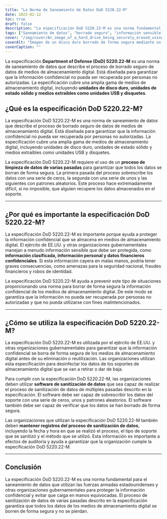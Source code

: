 ```yaml
---
title: "La Norma de Saneamiento de Datos DoD 5220.22-M"
date: 2023-02-12
toc: true
draft: false
description: "La especificación DoD 5220.22-M es una norma fundamental para el borrado seguro de información confidencial de soportes de almacenamiento digital, ampliamente utilizada por el ejército y las organizaciones gubernamentales de Estados Unidos."
tags: ["Saneamiento de datos", "borrado seguro", "información sensible", "seguridad de los datos", "medios de almacenamiento digital", "DoD 5220.22-M", "protección de datos", "privacidad de los datos", "seguridad de la información", "eliminación de datos", "prevención de la violación de datos", "software de saneamiento de datos", "seguridad digital", "destrucción de datos", "gestión de datos", "borrado seguro de datos", "prevención de la recuperación de datos", "ciberseguridad", "borrado de datos", "gestión de la información", "eliminación segura", "métodos de destrucción de datos", "proceso de saneamiento de datos", "sobrescritura de datos", "verificación de datos", "normas de saneamiento de datos", "buenas prácticas para la eliminación de datos", "eliminación segura de datos", "reutilización segura", "cumplimiento en materia de saneamiento de datos", "gestión segura de datos"]
cover: "/img/cover/An_image_of_a_hard_drive_being_securely_erased_using_data.png"
coverAlt: "Imagen de un disco duro borrado de forma segura mediante un programa de limpieza de datos, con un candado o un escudo que simboliza la seguridad en primer plano"
coverCaption: ""
---
```


La especificación **Department of Defense (DoD) 5220.22-M** es una norma de saneamiento de datos que describe el proceso de borrado seguro de datos de medios de almacenamiento digital. Está diseñada para garantizar que la información confidencial no pueda ser recuperada por personas no autorizadas. La especificación cubre una amplia gama de medios de almacenamiento digital, incluyendo **unidades de disco duro, unidades de estado sólido y medios extraíbles como unidades USB y disquetes**.

## ¿Qué es la especificación DoD 5220.22-M?

La especificación DoD 5220.22-M es una norma de saneamiento de datos que describe el proceso de borrado seguro de datos de medios de almacenamiento digital. Está diseñada para garantizar que la información confidencial no pueda ser recuperada por personas no autorizadas. La especificación cubre una amplia gama de medios de almacenamiento digital, incluyendo unidades de disco duro, unidades de estado sólido y medios extraíbles como unidades USB y disquetes.

La especificación DoD 5220.22-M requiere el uso de un **proceso de limpieza de datos de varias pasadas** para garantizar que todos los datos se borran de forma segura. La primera pasada del proceso sobrescribe los datos con una serie de ceros, la segunda con una serie de unos y las siguientes con patrones aleatorios. Este proceso hace extremadamente difícil, si no imposible, que alguien recupere los datos almacenados en el soporte.

______

## ¿Por qué es importante la especificación DoD 5220.22-M?

La especificación DoD 5220.22-M es importante porque ayuda a proteger la información confidencial que se almacena en medios de almacenamiento digital. El ejército de EE.UU. y otras organizaciones gubernamentales manejan a menudo información sensible que debe ser protegida, como **información clasificada, información personal y datos financieros confidenciales**. Si esta información cayera en malas manos, podría tener graves consecuencias, como amenazas para la seguridad nacional, fraudes financieros y robos de identidad.

La especificación DoD 5220.22-M ayuda a prevenir este tipo de situaciones proporcionando una norma para borrar de forma segura la información confidencial de los medios de almacenamiento digital. De este modo se garantiza que la información no pueda ser recuperada por personas no autorizadas y que no pueda utilizarse con fines malintencionados.

______

## ¿Cómo se utiliza la especificación DoD 5220.22-M?

La especificación DoD 5220.22-M es utilizada por el ejército de EE.UU. y otras organizaciones gubernamentales para garantizar que la información confidencial se borra de forma segura de los medios de almacenamiento digital antes de su eliminación o reutilización. Las organizaciones utilizan esta especificación para desinfectar los datos de los soportes de almacenamiento digital que se van a retirar o dar de baja.

Para cumplir con la especificación DoD 5220.22-M, las organizaciones deben utilizar **software de sanitización de datos** que sea capaz de realizar el proceso de sanitización de datos de múltiples pasadas descrito en la especificación. El software debe ser capaz de sobrescribir los datos del soporte con una serie de ceros, unos y patrones aleatorios. El software también debe ser capaz de verificar que los datos se han borrado de forma segura.

Las organizaciones que utilizan la especificación DoD 5220.22-M también deben **mantener registros del proceso de sanitización de datos**, incluyendo la fecha y hora en que se realizó el proceso, el tipo de soporte que se sanitizó y el método que se utilizó. Esta información es importante a efectos de auditoría y ayuda a garantizar que la organización cumple la especificación DoD 5220.22-M.

______

## Conclusión

La especificación DoD 5220.22-M es una norma fundamental para el saneamiento de datos que utilizan las fuerzas armadas estadounidenses y otras organizaciones gubernamentales para proteger la información confidencial y evitar que caiga en manos equivocadas. El proceso de sanitización de datos de varias pasadas descrito en la especificación garantiza que todos los datos de los medios de almacenamiento digital se borren de forma segura y no se pierdan.
